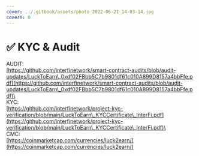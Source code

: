 ```yaml
---
cover: ../.gitbook/assets/photo_2022-06-21_14-03-14.jpg
coverY: 0
---
```


# ✅ KYC & Audit

AUDIT:\
[https://github.com/interfinetwork/smart-contract-audits/blob/audit-updates/LuckToEarn\_0xdf02FBbb5C7b9801df61c010A899D8157a4bbFfe.pdf](https://github.com/interfinetwork/smart-contract-audits/blob/audit-updates/LuckToEarn\_0xdf02FBbb5C7b9801df61c010A899D8157a4bbFfe.pdf)\
\
KYC: \
[https://github.com/interfinetwork/project-kyc-verification/blob/main/LuckToEarn\_KYCCertificate\_InterFi.pdf](https://github.com/interfinetwork/project-kyc-verification/blob/main/LuckToEarn\_KYCCertificate\_InterFi.pdf)\
\
CMC:\
[https://coinmarketcap.com/currencies/luck2earn/](https://coinmarketcap.com/currencies/luck2earn/)
